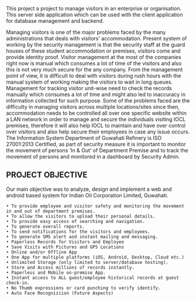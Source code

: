 This project a project to manage visitors in an enterprise or organisation.
This server side application which can be used with the client application for database management and backend.

Managing visitors is one of the major problems faced by the many administrations that deals with visitors’ accommodation. Present system of working by the security management is that the security staff at the guard houses of these student accommodation or premises, visitors come and provide identity proof. Visitor management at the most of the companies right now is manual which consumes a lot of time of the visitors and also this is not very much secure for the any company. From the management point of view, it is difficult to deal with visitors during rush hours with the manual system of working making the visitors to wait in long queues. Management for tracking visitor unit-wise need to check the records manually which consumes a lot of time and might also led to inaccuracy in information collected for such purpose. Some of the problems faced are the difficulty in managing visitors across multiple locations/sites since then, accommodation needs to be controlled all over one specific website within a LAN network in order to manage and secure the individuals visiting IOCL premises, therefore it will also help IOCL to maintain and have over control over visitors and also help secure their employees in case any issue occurs. The Information System Department of Guwahati Refinery is ISO 27001:2013 Certified, as part of security measure it is important to monitor the movement of persons ‘In & Out’ of Department Premise and to track the movement of persons and monitored in a dashboard by Security Admin.

## PROJECT OBJECTIVE

Our main objective was to analyze, design and implement a web and android based system for Indian Oil Corporation Limited, Guwahati. 

    • To provide employee and visitor safety and monitoring the movement in and out of department premises. 
    • To allow the visitors to upload their personal details. 
    • To provide easy access of searching and navigation. 
    • To generate overall reports. 
    • To send notifications for the visitors and employees. 
    • To generate SMS alert and instant mailing and messaging.
    • Paperless Records for Visitors and Employee
    • Save Visits with Pictures and GPS Locations
    • Online and/or Offline App
    • One App for multiple platforms (iOS, Android, Desktop, Cloud etc.)
    • Unlimited Storage (only limited to server/database hosting).
    • Store and Access millions of records instantly.
    • Paperless and Mobile on-premise App.
    • Instant access to ALL guest/employee historical records at guest check-in.
    • No Thumb expressions or card punching to verify identify.
    • Auto Face Recogniziion (Future Aspects)
																																																																																																																																																																																																																																																																																																																																																																																																																																																																				
